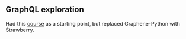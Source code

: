 ## GraphQL exploration

Had this [course](https://www.udemy.com/course/building-graphql-apis-with-python/learn/lecture/37660536#overview) as a starting point, but replaced Graphene-Python with Strawberry.

